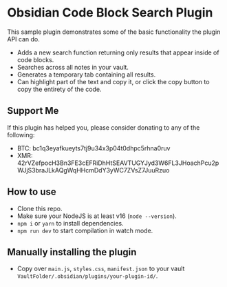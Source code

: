 # Obsidian Code Block Search Plugin

This sample plugin demonstrates some of the basic functionality the plugin API can do.
- Adds a new search function returning only results that appear inside of code blocks.
- Searches across all notes in your vault.
- Generates a temporary tab containing all results.
- Can highlight part of the text and copy it, or click the copy button to copy the entirety of the code.

## Support Me

If this plugin has helped you, please consider donating to any of the following:
- BTC: bc1q3eyafkueyts7tj9u34x3p04t0dhpc5rhna0ruv
- XMR: 42rVZefpocH3Bn3FE3cEFRiDhHtSEAVTUGYJyd3W6FL3JHoachPcu2pWJjS3braJLkAQgWqHHcmDdY3yWC7ZVsZ7JuuRzuo

## How to use

- Clone this repo.
- Make sure your NodeJS is at least v16 (`node --version`).
- `npm i` or `yarn` to install dependencies.
- `npm run dev` to start compilation in watch mode.

## Manually installing the plugin

- Copy over `main.js`, `styles.css`, `manifest.json` to your vault `VaultFolder/.obsidian/plugins/your-plugin-id/`.
